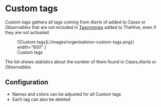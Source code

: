 # Custom tags

*Custom tags* gathers all tags coming from *Alerts* of added to *Cases* or *Observables* that are not included in [Taxonomies](../../administration/taxonomies.md) added to TheHive, even if they are not activated.

<figure markdown>
  ![Custom tags](./images/organisatsion-custom-tags.png){ width="600" }
  <figcaption>Custom tags</figcaption>
</figure>


The list shows statistics about the number of them found in *Cases*,*Alerts* or *Observables*.

## Configuration

* Names and colors can be adjusted for all Custom tags
* Each tag can also be deleted